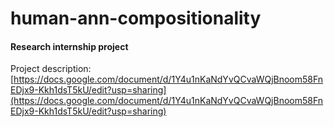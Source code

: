 # human-ann-compositionality

#### Research internship project

Project description:
[https://docs.google.com/document/d/1Y4u1nKaNdYvQCvaWQjBnoom58FnEDjx9-Kkh1dsT5kU/edit?usp=sharing](https://docs.google.com/document/d/1Y4u1nKaNdYvQCvaWQjBnoom58FnEDjx9-Kkh1dsT5kU/edit?usp=sharing)
